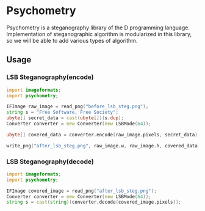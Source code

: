 # Psychometry
Psychometry is a steganography library of the D programming language.
Implementation of steganographic algorithm is modularized in this library, so we will be able to add various types of algorithm. 

## Usage
### LSB Steganography(encode)
```D
import imageformats;
import psychometry;

IFImage raw_image = read_png("before_lsb_steg.png");
string s = "Free Software, Free Society";
ubyte[] secret_data = cast(ubyte[])(s.dup);
Converter converter = new Converter(new LSBMode(64));

ubyte[] covered_data = converter.encode(raw_image.pixels, secret_data);

write_png("after_lsb_steg.png", raw_image.w, raw_image.h, covered_data);
```
### LSB Steganography(decode)
```D
import imageformats;
import psychometry;

IFImage covered_image = read_png("after_lsb_steg.png");
Converter converter = new Converter(new LSBMode(64));
string s = cast(string)(converter.decode(covered_image.pixels));
```
